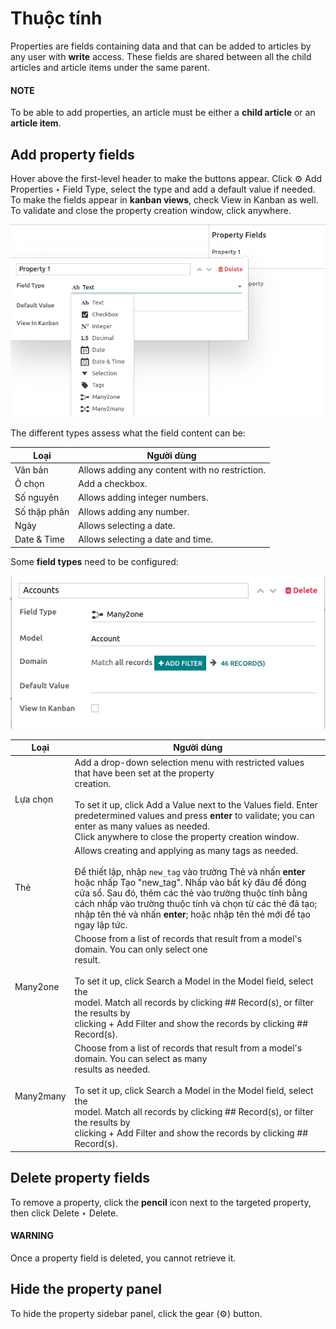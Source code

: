 # Thuộc tính

Properties are fields containing data and that can be added to articles by any user with **write**
access. These fields are shared between all the child articles and article items under the same
parent.

#### NOTE
To be able to add properties, an article must be either a **child article** or an **article
item**.

## Add property fields

Hover above the first-level header to make the buttons appear. Click ⚙ Add
Properties ‣ Field Type, select the type and add a default value if needed. To make the fields
appear in **kanban views**, check View in Kanban as well. To validate and close the
property creation window, click anywhere.

![Dropdown of property fields types](../../../_images/fields.png)

The different types assess what the field content can be:

| Loại         | Người dùng                                     |
|--------------|------------------------------------------------|
| Văn bản      | Allows adding any content with no restriction. |
| Ô chọn       | Add a checkbox.                                |
| Số nguyên    | Allows adding integer numbers.                 |
| Số thập phân | Allows adding any number.                      |
| Ngày         | Allows selecting a date.                       |
| Date & Time  | Allows selecting a date and time.              |

Some **field types** need to be configured:

![property configuration form](../../../_images/manyone.png)

| Loại      | Người dùng                                                                                                                                                                                                                                                                                                                                                                     |
|-----------|--------------------------------------------------------------------------------------------------------------------------------------------------------------------------------------------------------------------------------------------------------------------------------------------------------------------------------------------------------------------------------|
| Lựa chọn  | Add a drop-down selection menu with restricted values that have been set at the property<br/>creation.<br/><br/>To set it up, click Add a Value next to the Values field. Enter<br/>predetermined values and press **enter** to validate; you can enter as many values as needed.<br/>Click anywhere to close the property creation window.                                    |
| Thẻ       | Allows creating and applying as many tags as needed.<br/><br/>Để thiết lập, nhập `new_tag` vào trường Thẻ và nhấn **enter** hoặc nhấp Tạo "new_tag". Nhấp vào bất kỳ đâu để đóng cửa sổ. Sau đó, thêm các thẻ vào trường thuộc tính bằng cách nhấp vào trường thuộc tính và chọn từ các thẻ đã tạo; nhập tên thẻ và nhấn **enter**; hoặc nhập tên thẻ mới để tạo ngay lập tức. |
| Many2one  | Choose from a list of records that result from a model's domain. You can only select one<br/>result.<br/><br/>To set it up, click Search a Model in the Model field, select the<br/>model. Match all records by clicking ## Record(s), or filter the results by<br/>clicking + Add Filter and show the records by clicking ## Record(s).                                       |
| Many2many | Choose from a list of records that result from a model's domain. You can select as many<br/>results as needed.<br/><br/>To set it up, click Search a Model in the Model field, select the<br/>model. Match all records by clicking ## Record(s), or filter the results by<br/>clicking + Add Filter and show the records by clicking ## Record(s).                             |

## Delete property fields

To remove a property, click the **pencil** icon next to the targeted property, then click
Delete ‣ Delete.

#### WARNING
Once a property field is deleted, you cannot retrieve it.

## Hide the property panel

To hide the property sidebar panel, click the gear (⚙) button.
